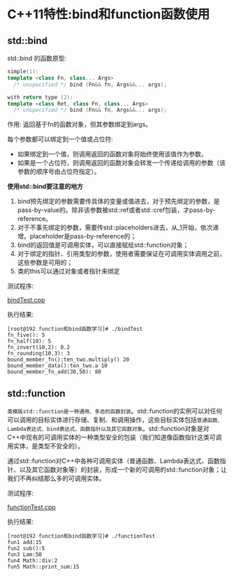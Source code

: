 # C++11特性:bind和function函数使用

## std::bind

std::bind 的函数原型: 

```c++
simple(1): 	
template <class Fn, class... Args>
  /* unspecified */ bind (Fn&& fn, Args&&... args);

with return type (2): 
template <class Ret, class Fn, class... Args>
  /* unspecified */ bind (Fn&& fn, Args&&... args);
```
作用: 返回基于fn的函数对象，但其参数绑定到args。

每个参数都可以绑定到一个值或占位符: 

* 如果绑定到一个值，则调用返回的函数对象将始终使用该值作为参数。
* 如果是一个占位符，则调用返回的函数对象会转发一个传递给调用的参数（该参数的顺序号由占位符指定）。

**使用std::bind要注意的地方**

1. bind预先绑定的参数需要传具体的变量或值进去，对于预先绑定的参数，是pass-by-value的。除非该参数被std::ref或者std::cref包装，才pass-by-reference。
2. 对于不事先绑定的参数，需要传std::placeholders进去，从_1开始，依次递增。placeholder是pass-by-reference的；
3. bind的返回值是可调用实体，可以直接赋给std::function对象； 
4. 对于绑定的指针、引用类型的参数，使用者需要保证在可调用实体调用之前，这些参数是可用的；
5. 类的this可以通过对象或者指针来绑定

测试程序: 

[bindTest.cpp](./src/functionAndbind/bindTest.cpp)

执行结果: 
```
[root@192 function和bind函数学习]# ./bindTest
fn_five(): 5
fn_half(10): 5
fn_invert(10,2): 0.2
fn_rounding(10,3): 3
bound_member_fn():ten_two.multiply() 20
bound_member_data():ten_two.a 10
bound_member_fn_add(30,50): 80
```

## std::function
 
`类模版std::function是一种通用、多态的函数封装`。std::function的实例可以对任何可以调用的目标实体进行存储、复制、和调用操作，这些目标实体包括`普通函数、Lambda表达式、bind表达式、函数指针以及其它函数对象`。std::function对象是对C++中现有的可调用实体的一种类型安全的包装（我们知道像函数指针这类可调用实体，是类型不安全的）。

通过std::function对C++中各种可调用实体（普通函数、Lambda表达式、函数指针、以及其它函数对象等）的封装，形成一个新的可调用的std::function对象；让我们不再纠结那么多的可调用实体。

测试程序: 

[functionTest.cpp](./src/functionAndbind/functionTest.cpp)

执行结果: 
```
[root@192 function和bind函数学习]# ./functionTest
fun1 add:15
fun2 sub():5
fun3 Lam:50
fun4 Math::div:2
fun5 Math::print_sum:15
```